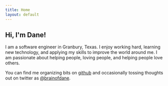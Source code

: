 ```yaml
---
title: Home
layout: default
---
```


Hi, I'm Dane!
-------------
I am a software engineer in Granbury, Texas. I enjoy working hard, learning
new technology, and applying my skills to improve the world around me. I am
passionate about helping people, loving people, and helping people love others.

You can find me organizing bits on [github](https://github.com/dahenson) and occasionally tossing thoughts out on twitter as [@brainofdane](https://twitter.com/brainofdane).
